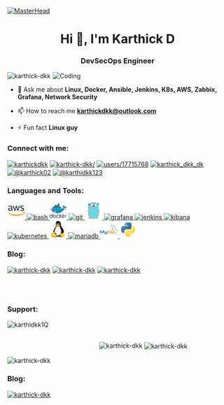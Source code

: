 [![MasterHead](https://firebasestorage.googleapis.com/v0/b/flexi-coding.appspot.com/o/dempgi7-520f8d5f-63d4-4453-8822-dbc149ae27f8.gif?alt=media&token=91c0c7b2-93c3-4029-b011-1a8703c5730d)](https://linkedin.com/in/karthick-dkk)
<h1 align="center">Hi 👋, I'm Karthick D</h1>
<h3 align="center">DevSecOps Engineer</h3>
<img align="right" alt="Coding" width="400" src="https://www.netsolutions.com/insights/wp-content/uploads/2022/09/what-is-devsecops.png.webp">


<p align="left"> <img src="https://komarev.com/ghpvc/?username=karthick-dkk&label=Profile%20views&color=0e75b6&style=flat" alt="karthick-dkk" /> </p>


- 💬 Ask me about **Linux, Docker, Ansible, Jenkins, K8s, AWS, Zabbix, Grafana, Network Security**

- 📫 How to reach me **karthickdkk@outlook.com**

- ⚡ Fun fact **Linux guy**

<h3 align="left">Connect with me:</h3>
<p align="left">
<a href="https://dev.to/karthickdkk" target="blank"><img align="center" src="https://raw.githubusercontent.com/rahuldkjain/github-profile-readme-generator/master/src/images/icons/Social/devto.svg" alt="karthickdkk" height="30" width="40" /></a>
<a href="https://linkedin.com/in/karthick-dkk" target="blank"><img align="center" src="https://raw.githubusercontent.com/rahuldkjain/github-profile-readme-generator/master/src/images/icons/Social/linked-in-alt.svg" alt="karthick-dkk/" height="30" width="40" /></a>
<a href="https://stackoverflow.com/users/users/17715768" target="blank"><img align="center" src="https://raw.githubusercontent.com/rahuldkjain/github-profile-readme-generator/master/src/images/icons/Social/stack-overflow.svg" alt="users/17715768" height="30" width="40" /></a>
<a href="https://instagram.com/karthick_dkk_dk" target="blank"><img align="center" src="https://raw.githubusercontent.com/rahuldkjain/github-profile-readme-generator/master/src/images/icons/Social/instagram.svg" alt="karthick_dkk_dk" height="30" width="40" /></a>
<a href="https://hashnode.com/@karthick02" target="blank"><img align="center" src="https://raw.githubusercontent.com/rahuldkjain/github-profile-readme-generator/master/src/images/icons/Social/hashnode.svg" alt="@karthick02" height="30" width="40" /></a>
<a href="https://medium.com/@karthidkk123" target="blank"><img align="center" src="https://raw.githubusercontent.com/rahuldkjain/github-profile-readme-generator/master/src/images/icons/Social/medium.svg" alt="@karthidkk123" height="30" width="40" /></a>
</p>

<h3 align="left">Languages and Tools:</h3>
<p align="left"> <a href="https://aws.amazon.com" target="_blank" rel="noreferrer"> <img src="https://raw.githubusercontent.com/devicons/devicon/master/icons/amazonwebservices/amazonwebservices-original-wordmark.svg" alt="aws" width="40" height="40"/> </a> <a href="https://www.gnu.org/software/bash/" target="_blank" rel="noreferrer"> <img src="https://www.vectorlogo.zone/logos/gnu_bash/gnu_bash-icon.svg" alt="bash" width="40" height="40"/> </a> <a href="https://www.docker.com/" target="_blank" rel="noreferrer"> <img src="https://raw.githubusercontent.com/devicons/devicon/master/icons/docker/docker-original-wordmark.svg" alt="docker" width="40" height="40"/> </a> <a href="https://git-scm.com/" target="_blank" rel="noreferrer"> <img src="https://www.vectorlogo.zone/logos/git-scm/git-scm-icon.svg" alt="git" width="40" height="40"/> </a> <a href="https://golang.org" target="_blank" rel="noreferrer"> <img src="https://raw.githubusercontent.com/devicons/devicon/master/icons/go/go-original.svg" alt="go" width="40" height="40"/> </a> <a href="https://grafana.com" target="_blank" rel="noreferrer"> <img src="https://www.vectorlogo.zone/logos/grafana/grafana-icon.svg" alt="grafana" width="40" height="40"/> </a> <a href="https://www.jenkins.io" target="_blank" rel="noreferrer"> <img src="https://www.vectorlogo.zone/logos/jenkins/jenkins-icon.svg" alt="jenkins" width="40" height="40"/> </a> <a href="https://www.elastic.co/kibana" target="_blank" rel="noreferrer"> <img src="https://www.vectorlogo.zone/logos/elasticco_kibana/elasticco_kibana-icon.svg" alt="kibana" width="40" height="40"/> </a> <a href="https://kubernetes.io" target="_blank" rel="noreferrer"> <img src="https://www.vectorlogo.zone/logos/kubernetes/kubernetes-icon.svg" alt="kubernetes" width="40" height="40"/> </a> <a href="https://www.linux.org/" target="_blank" rel="noreferrer"> <img src="https://raw.githubusercontent.com/devicons/devicon/master/icons/linux/linux-original.svg" alt="linux" width="40" height="40"/> </a> <a href="https://mariadb.org/" target="_blank" rel="noreferrer"> <img src="https://www.vectorlogo.zone/logos/mariadb/mariadb-icon.svg" alt="mariadb" width="40" height="40"/> </a> <a href="https://www.mysql.com/" target="_blank" rel="noreferrer"> <img src="https://raw.githubusercontent.com/devicons/devicon/master/icons/mysql/mysql-original-wordmark.svg" alt="mysql" width="40" height="40"/> </a> <a href="https://www.python.org" target="_blank" rel="noreferrer"> <img src="https://raw.githubusercontent.com/devicons/devicon/master/icons/python/python-original.svg" alt="python" width="40" height="40"/> </a> </p>
<h3 align="left">Blog:</h3>
<p><a href="https://karthidkk123.medium.com">  <img align="center" src="https://medium-snippet-dc633c4f39a0.herokuapp.com/api/article.svg?username=@karthidkk123&index=1&source=medium" alt="karthick-dkk" /></a>
<a href="https://karthidkk123.medium.com">  <img align="center" src="https://medium-snippet-dc633c4f39a0.herokuapp.com/api/article.svg?username=@karthidkk123&index=2&source=medium" alt="karthick-dkk" /></a>
<a href="https://karthidkk123.medium.com">  <img align="center" src="https://medium-snippet-dc633c4f39a0.herokuapp.com/api/article.svg?username=@karthidkk123&index=3&source=medium" alt="karthick-dkk" /></a></p><br><br>
  
<h3 align="left">Support:</h3>
<p><a href="https://www.buymeacoffee.com/karthidkk1Q"> <img align="left" src="https://cdn.buymeacoffee.com/buttons/v2/default-yellow.png" height="50" width="210" alt="karthidkk1Q" /></a></p><br><br>

<p><img align="left" src="https://github-readme-stats.vercel.app/api/top-langs?username=karthick-dkk&show_icons=true&locale=en&layout=compact" alt="karthick-dkk" /></p>

<p>&nbsp;<img align="center" src="https://github-readme-stats.vercel.app/api?username=karthick-dkk&show_icons=true&locale=en" alt="karthick-dkk" /></p>

<p><img align="center" src="https://github-readme-streak-stats.herokuapp.com/?user=karthick-dkk&" alt="karthick-dkk" /></p>
<h3 align="left">Blog:</h3>
<p><a href="https://karthidkk123.medium.com">  <img align="center" src="https://medium-snippet-dc633c4f39a0.herokuapp.com/api/article.svg?username=@karthidkk123&index=1&source=medium" alt="karthick-dkk" /></a></p><br><br>
